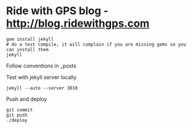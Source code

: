 # Ride with GPS blog - http://blog.ridewithgps.com

    gem install jekyll
    # do a test compile, it will complain if you are missing gems so you can install them
    jekyll

Follow conventions in _posts

Test with jekyll server locally

    jekyll --auto --server 3010

Push and deploy

    git commit 
    git push 
    ./deploy

